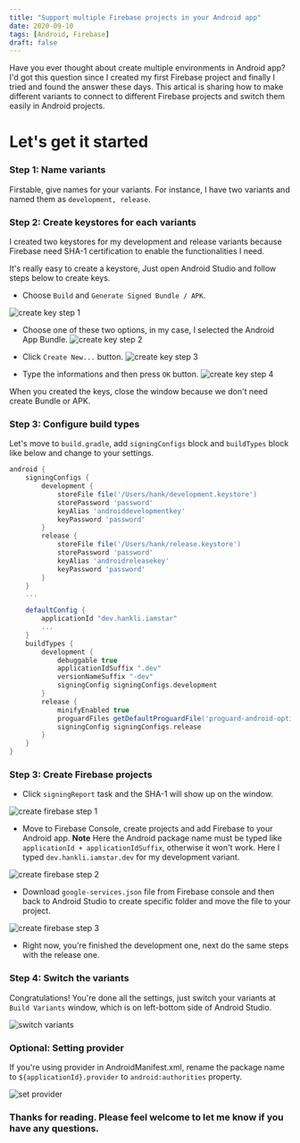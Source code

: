 ```yaml
---
title: "Support multiple Firebase projects in your Android app"
date: 2020-09-10
tags: [Android, Firebase]
draft: false
---
```


Have you ever thought about create multiple environments in Android app? I'd got this question since I created my first Firebase project and finally I tried and found the answer these days. This artical is sharing how to make different variants to connect to different Firebase projects and switch them easily in Android projects.

# Let's get it started

### Step 1: Name variants
Firstable, give names for your variants. For instance, I have two variants and named them as `development, release`.

### Step 2: Create keystores for each variants
I created two keystores for my development and release variants because Firebase need SHA-1 certification to enable the functionalities I need.

It's really easy to create a keystore, Just open Android Studio and follow steps below to create keys.

- Choose `Build` and `Generate Signed Bundle / APK`.

![create key step 1](/images/2020/sep/10/create_key_step_1.png)

- Choose one of these two options, in my case, I selected the Android App Bundle.
![create key step 2](/images/2020/sep/10/create_key_step_2.png)

- Click `Create New...` button.
![create key step 3](/images/2020/sep/10/create_key_step_3.png)

- Type the informations and then press `OK` button.
![create key step 4](/images/2020/sep/10/create_key_step_4.png)

When you created the keys, close the window because we don't need create Bundle or APK.

### Step 3: Configure build types

Let's move to `build.gradle`, add `signingConfigs` block and `buildTypes` block like below and change to your settings.

```gradle
android {
    signingConfigs {
        development {
            storeFile file('/Users/hank/development.keystore')
            storePassword 'password'
            keyAlias 'androiddevelopmentkey'
            keyPassword 'password'
        }
        release {
            storeFile file('/Users/hank/release.keystore')
            storePassword 'password'
            keyAlias 'androidreleasekey'
            keyPassword 'password'
        }
    }
    ...

    defaultConfig {
        applicationId "dev.hankli.iamstar"
        ...
    }
    buildTypes {
        development {
            debuggable true
            applicationIdSuffix ".dev"
            versionNameSuffix "-dev"
            signingConfig signingConfigs.development
        }
        release {
            minifyEnabled true
            proguardFiles getDefaultProguardFile('proguard-android-optimize.txt'), 'proguard-rules.pro'
            signingConfig signingConfigs.release
        }
    }
}
```

### Step 3: Create Firebase projects

- Click `signingReport` task and the SHA-1 will show up on the window.

![create firebase step 1](/images/2020/sep/10/create_firebase_step_1.png)

- Move to Firebase Console, create projects and add Firebase to your Android app. 
**Note** Here the Android package name must be typed like `applicationId + applicationIdSuffix`, otherwise it won't work. Here I typed `dev.hankli.iamstar.dev` for my development variant.

![create firebase step 2](/images/2020/sep/10/create_firebase_step_2.png)

- Download `google-services.json` file from Firebase console and then back to Android Studio to create specific folder and move the file to your project.

![create firebase step 3](/images/2020/sep/10/create_firebase_step_3.png)

- Right now, you're finished the development one, next do the same steps with the release one.

### Step 4: Switch the variants
 
Congratulations! You're done all the settings, just switch your variants at `Build Variants` window, which is on left-bottom side of Android Studio.

![switch variants](/images/2020/sep/10/switch_variants.png)

### Optional: Setting provider

If you're using provider in AndroidManifest.xml, rename the package name to `${applicationId}.provider` to `android:authorities` property.

![set provider](/images/2020/sep/10/set_provider.png)

### Thanks for reading. Please feel welcome to let me know if you have any questions.